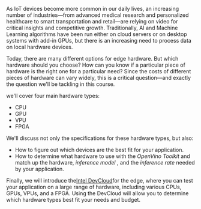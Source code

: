As IoT devices become more common in our daily lives, an increasing number of industries—from advanced medical research and personalized healthcare to smart transportation and retail—are relying on video for critical insights and competitive growth. Traditionally, AI and Machine Learning algorithms have been run either on cloud servers or on desktop systems with add-in GPUs, but there is an increasing need to process data on local hardware devices.

Today, there are many different options for edge hardware. But which hardware should you choose? How can you know if a particular piece of hardware is the right one for a particular need? Since the costs of different pieces of hardware can vary widely, this is a critical question—and exactly the question we'll be tackling in this course.

we'll cover four main hardware types:

* CPU
* GPU
* VPU
* FPGA

We'll discuss not only the specifications for these hardware types, but also:

* How to figure out which devices are the best fit for your application.
* How to determine what hardware to use with the
  _OpenVino Toolkit_
  and match up the hardware,
  _inference model_
  , and the
  _inference rate_
  needed by your application.

Finally, we will introduce the[Intel DevCloud](https://devcloud.intel.com/edge/)for the edge, where you can test your application on a large range of hardware, including various CPUs, GPUs, VPUs, and a FPGA. Using the DevCloud will allow you to determine which hardware types best fit your needs and budget.

